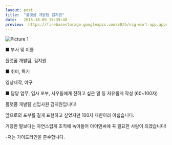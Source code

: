 ```yaml
---
layout: post
title:  "플랫폼 개발팀 김지원"
date:   2015-10-09 15:39:40
preview:  https://firebasestorage.googleapis.com/v0/b/ssg-mart-app.appspot.com/o/%EB%8F%99%EA%B8%B0%EC%82%AC%EC%A7%84%2F191910.jpg?alt=media&token=b8351c55-1985-47e5-a55b-d7259b0f04da
---
```


![Picture 1](https://firebasestorage.googleapis.com/v0/b/ssg-mart-app.appspot.com/o/%EC%85%80%EC%B9%B4%2F%EC%A7%80%EC%9B%90.jpg?alt=media&token=ce5fc7d2-a78e-4c72-a263-5c85399e550c)

■ 부서 및 이름

플랫폼 개발팀, 김지원

■ 취미, 특기

영상제작, 야구

■ 담당 업무, 입사 포부, 사우들에게 전하고 싶은 말 등 자유롭게 작성 (60~100자)

플랫폼 개발팀 신입사원 김지원입니다!

앞으로의 포부를 길게 표현하고 싶었지만 100자 제한이라 아쉽습니다.

거창한 말보다는 자연스럽게 조직에 녹아들어 아이앤씨에 꼭 필요한 사람이 되겠습니다!

-저는 가이드라인을 준수합니다.

